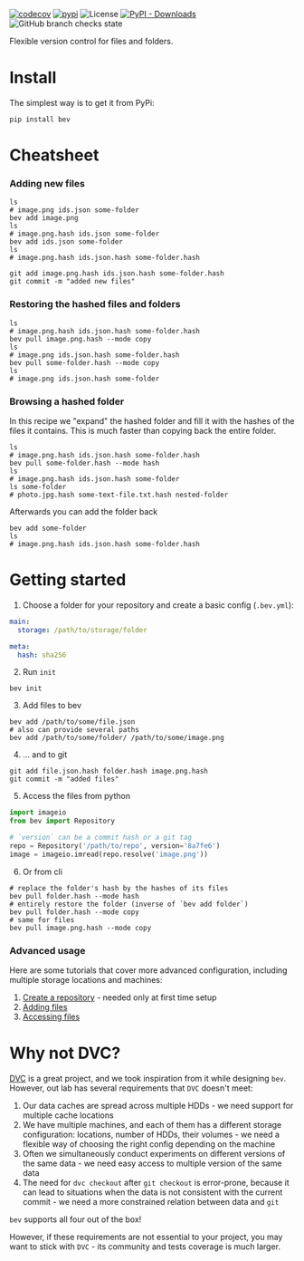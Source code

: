 [![codecov](https://codecov.io/gh/neuro-ml/bev/branch/master/graph/badge.svg)](https://codecov.io/gh/neuro-ml/bev)
[![pypi](https://img.shields.io/pypi/v/bev?logo=pypi&label=PyPi)](https://pypi.org/project/bev/)
![License](https://img.shields.io/github/license/neuro-ml/bev)
[![PyPI - Downloads](https://img.shields.io/pypi/dm/bev)](https://pypi.org/project/bev/)
![GitHub branch checks state](https://img.shields.io/github/checks-status/neuro-ml/bev/master)

Flexible version control for files and folders.

# Install

The simplest way is to get it from PyPi:

```shell
pip install bev
```

# Cheatsheet

### Adding new files

```shell
ls
# image.png ids.json some-folder
bev add image.png
ls
# image.png.hash ids.json some-folder
bev add ids.json some-folder
ls
# image.png.hash ids.json.hash some-folder.hash

git add image.png.hash ids.json.hash some-folder.hash
git commit -m "added new files"
```

### Restoring the hashed files and folders

```shell
ls
# image.png.hash ids.json.hash some-folder.hash
bev pull image.png.hash --mode copy
ls
# image.png ids.json.hash some-folder.hash
bev pull some-folder.hash --mode copy
ls
# image.png ids.json.hash some-folder
```

### Browsing a hashed folder

In this recipe we "expand" the hashed folder and fill it with the hashes of the files it contains.
This is much faster than copying back the entire folder.

```shell
ls
# image.png.hash ids.json.hash some-folder.hash
bev pull some-folder.hash --mode hash
ls
# image.png.hash ids.json.hash some-folder
ls some-folder
# photo.jpg.hash some-text-file.txt.hash nested-folder
```

Afterwards you can add the folder back

```shell
bev add some-folder
ls
# image.png.hash ids.json.hash some-folder.hash
```

# Getting started

1. Choose a folder for your repository and create a basic config (`.bev.yml`):

```yaml
main:
  storage: /path/to/storage/folder

meta:
  hash: sha256
```

2. Run `init`

```shell
bev init
```

3. Add files to bev

```shell
bev add /path/to/some/file.json
# also can provide several paths
bev add /path/to/some/folder/ /path/to/some/image.png
```

4. ... and to git

```shell
git add file.json.hash folder.hash image.png.hash
git commit -m "added files"
```

5. Access the files from python

```python
import imageio
from bev import Repository

# `version` can be a commit hash or a git tag 
repo = Repository('/path/to/repo', version='8a7fe6')
image = imageio.imread(repo.resolve('image.png'))
```

6. Or from cli

```shell
# replace the folder's hash by the hashes of its files
bev pull folder.hash --mode hash
# entirely restore the folder (inverse of `bev add folder`)
bev pull folder.hash --mode copy
# same for files
bev pull image.png.hash --mode copy
```

### Advanced usage

Here are some tutorials that cover more advanced configuration, including multiple storage locations and machines:

1. [Create a repository](https://github.com/neuro-ml/bev/wiki/Creating-a-repository) - needed only at first time setup
2. [Adding files](https://github.com/neuro-ml/bev/wiki/Adding-files)
3. [Accessing files](https://github.com/neuro-ml/bev/wiki/Accessing-the-stored-files)

# Why not DVC?

[DVC](https://github.com/iterative/dvc) is a great project, and we took inspiration from it while designing `bev`.
However, out lab has several requirements that `DVC` doesn't meet:

1. Our data caches are spread across multiple HDDs - we need support for multiple cache locations
2. We have multiple machines, and each of them has a different storage configuration: locations, number of HDDs, their
   volumes - we need a flexible way of choosing the right config depending on the machine
3. Often we simultaneously conduct experiments on different versions of the same data - we need easy access to multiple
   version of the same data
4. The need for `dvc checkout` after `git checkout` is error-prone, because it can lead to situations when the data is
   not consistent with the current commit - we need a more constrained relation between data and `git`

`bev` supports all four out of the box!

However, if these requirements are not essential to your project, you may want to stick with `DVC` - its community and
tests coverage is much larger.
